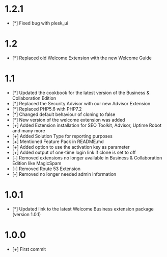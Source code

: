 # 1.2.1
* [*] Fixed bug with plesk_ui

# 1.2
* [*] Replaced old Welcome Extension with the new Welcome Guide

# 1.1
* [*] Updated the cookbook for the latest version of the Business & Collaboration Edition
* [*] Replaced the Security Advisor with our new Advisor Extension
* [*] Replaced PHP5.6 with PHP7.2
* [*] Changed default behaviour of cloning to false
* [*] New version of the welcome extension was added 
* [+] Added Extension installation for SEO Toolkit, Advisor, Uptime Robot and many more 
* [+] Added Solution Type for reporting purposes
* [+] Mentioned Feature Pack in README.md 
* [+] Added option to use the activation key as parameter
* [+] Added output of one-time login link if clone is set to off
* [-] Removed extensions no longer available in Business & Collaboration Edition like MagicSpam
* [-] Removed Route 53 Extension
* [-] Removed no longer needed admin information

# 1.0.1

* [*] Updated link to the latest Welcome Business extension package (version 1.0.1)

# 1.0.0

* [+] First commit